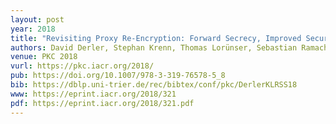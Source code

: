 ```yaml
---
layout: post
year: 2018
title: "Revisiting Proxy Re-Encryption: Forward Secrecy, Improved Security, and Applications"
authors: David Derler, Stephan Krenn, Thomas Lorünser, Sebastian Ramacher, Daniel Slamanig, Christoph Striecks
venue: PKC 2018
vurl: https://pkc.iacr.org/2018/
pub: https://doi.org/10.1007/978-3-319-76578-5_8
bib: https://dblp.uni-trier.de/rec/bibtex/conf/pkc/DerlerKLRSS18
www: https://eprint.iacr.org/2018/321
pdf: https://eprint.iacr.org/2018/321.pdf
---
```

